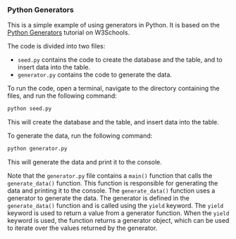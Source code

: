 ### Python Generators

This is a simple example of using generators in Python. It is based on the [Python Generators](https://www.w3schools.com/python/python_generators.asp) tutorial on W3Schools.

The code is divided into two files:

- `seed.py` contains the code to create the database and the table, and to insert data into the table.
- `generator.py` contains the code to generate the data.

To run the code, open a terminal, navigate to the directory containing the files, and run the following command:

```bash
python seed.py
```

This will create the database and the table, and insert data into the table.

To generate the data, run the following command:

```bash
python generator.py
```

This will generate the data and print it to the console.

Note that the `generator.py` file contains a `main()` function that calls the `generate_data()` function. This function is responsible for generating the data and printing it to the console. The `generate_data()` function uses a generator to generate the data. The generator is defined in the `generate_data()` function and is called using the `yield` keyword. The `yield` keyword is used to return a value from a generator function. When the `yield` keyword is used, the function returns a generator object, which can be used to iterate over the values returned by the generator.